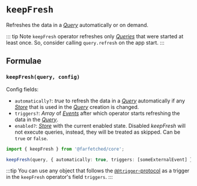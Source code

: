 # `keepFresh` <Badge type="tip" text="since v0.8.0" />

Refreshes the data in a [_Query_](/api/primitives/query) automatically or on demand.

::: tip Note
`keepFresh` operator refreshes only [_Queries_](/api/primitives/query) that were started at least once. So, consider calling `query.refresh` on the app start.
:::

## Formulae

### `keepFresh(query, config)`

Config fields:

- `automatically?`: _true_ to refresh the data in a [_Query_](/api/primitives/query) automatically if any [_Store_](https://effector.dev/docs/api/effector/store) that is used in the [_Query_](/api/primitives/query) creation is changed.
- `triggers?`: _Array_ of [_Events_](https://effector.dev/docs/api/effector/event) after which operator starts refreshing the data in the [_Query_](/api/primitives/query).
- `enabled?`: <Badge type="tip" text="since v0.11" /> [_Store_](https://effector.dev/docs/api/effector/store) with the current enabled state. Disabled _keepFresh_ will not execute queries, instead, they will be treated as skipped. Can be `true` or `false`.

```ts
import { keepFresh } from '@farfetched/core';

keepFresh(query, { automatically: true, triggers: [someExternalEvent] });
```

:::tip
You can use any object that follows the [`@@trigger`-protocol](https://withease.pages.dev/protocols/trigger.html) as a trigger in the `keepFresh` operator's field `triggers`.
:::
